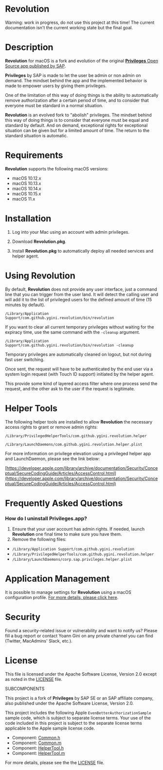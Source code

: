 # Revolution

Warning: work in progress, do not use this project at this time! The current documentation isn't the current working state but the final goal.

Description 
===================================

**Revolution** for macOS is a fork and evolution of the original [**Privileges** Open Source app published by SAP](https://github.com/SAP/macOS-enterprise-privileges).

**Privileges** by SAP is made to let the user be admin or non admin on demand. The mindset behind the app and the implemented behavior is made to empower users by giving them privileges. 

One of the limitation of this way of doing things is the ability to automatically remove authorization after a certain period of time, and to consider that everyone must be standard in a normal situation.

**Revolution** is an evolved fork to "abolish" privileges. The mindset behind this way of doing things is to consider that everyone must be equal and standard by default. And on demand, exceptional rights for exceptional situation can be given but for a limited amount of time. The return to the standard situation is automatic.

Requirements
===================================

**Revolution** supports the following macOS versions:

* macOS 10.12.x
* macOS 10.13.x
* macOS 10.14.x
* macOS 10.15.x
* macOS 11.x

Installation
===================================

1. Log into your Mac using an account with admin privileges.

2. Download **Revolution.pkg**.

3. Install **Revolution.pkg** to automatically deploy all needed services and helper agent.

Using Revolution
===================================

By default, **Revolution** does not provide any user interface, just a command line that you can trigger from the user land. It will detect the calling user and will add it to the list of privileged users for the defined amount of time (15 minutes by default).

`/Library/Application Support/com.github.ygini.revolution/bin/revolution`

If you want to clear all current temporary privileges without waiting for the expiracy time, use the same command with the `-cleanup` argument.

`/Library/Application Support/com.github.ygini.revolution/bin/revolution -cleanup`

Temporary privileges are automatically cleaned on logout, but not during fast user switching.

Once sent, the request will have to be authenticated by the end user via a system login request (with Touch ID support) initiated by the helper agent.

This provide some kind of layered access filter where one process send the request, and the other ask to the user if the request is legitimate.


Helper Tools
===================================

The following helper tools are installed to allow **Revolution** the necessary access rights to grant or remove admin rights:

`/Library/PrivilegedHelperTools/com.github.ygini.revolution.helper`

`/Library/LaunchDaemons/com.github.ygini.revolution.helper.plist`

For more information on privilege elevation using a privileged helper app and LaunchDaemon, please see the link below:

[https://developer.apple.com/library/archive/documentation/Security/Conceptual/SecureCodingGuide/Articles/AccessControl.html](https://developer.apple.com/library/archive/documentation/Security/Conceptual/SecureCodingGuide/Articles/AccessControl.html)


Frequently Asked Questions
===================================

### How do I uninstall Privileges.app?

1. Ensure that your user account has admin rights. If needed, launch **Revolution** one final time to make sure you have them.
2. Remove the following files:

* `/Library/Application Support/com.github.ygini.revolution`
* `/Library/PrivilegedHelperTools/com.github.ygini.revolution.helper`
* `/Library/LaunchDaemons/corp.sap.privileges.helper.plist`

Application Management
===================================

It is possible to manage settings for **Revolution** using a macOS configuration profile. [For more details, please click here](managed_settings).

Security
===================================
 Found a security-related issue or vulnerability and want to notify us? Please fill a bug report or contact Yoann Gini on any private channel you can find (Twitter, MacAdmins' Slack, etc.).

License
===================================
This file is licensed under the Apache Software License, Version 2.0 except as noted in the [LICENSE](LICENSE) file. 

SUBCOMPONENTS

This project is a fork of **Privileges** by SAP SE or an SAP affiliate company, also published under the Apache Software License, Version 2.0.

This project includes the following Apple `EvenBetterAuthorizationSample` sample code, which is subject to separate license terms.
Your use of the code included in this project is subject to the separate license terms applicable to
the Apple sample license code.

* Component: [Common.h](https://developer.apple.com/library/archive/samplecode/EvenBetterAuthorizationSample/Listings/Common_Common_h.html#//apple_ref/doc/uid/DTS40013768-Common_Common_h-DontLinkElementID_12) 
* Component: [Common.m](https://developer.apple.com/library/archive/samplecode/EvenBetterAuthorizationSample/Listings/Common_Common_m.html#//apple_ref/doc/uid/DTS40013768-Common_Common_m-DontLinkElementID_13)
* Component: [HelperTool.h](https://developer.apple.com/library/archive/samplecode/EvenBetterAuthorizationSample/Listings/HelperTool_HelperTool_h.html#//apple_ref/doc/uid/DTS40013768-HelperTool_HelperTool_h-DontLinkElementID_14) 
* Component: [HelperTool.m](https://developer.apple.com/library/archive/samplecode/EvenBetterAuthorizationSample/Listings/HelperTool_HelperTool_m.html#//apple_ref/doc/uid/DTS40013768-HelperTool_HelperTool_m-DontLinkElementID_15)

For more details, please see the the [LICENSE](LICENSE) file. 

